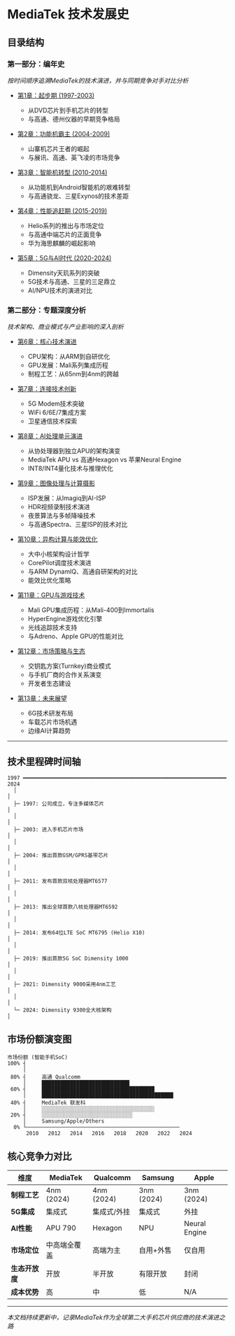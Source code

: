 # MediaTek 技术发展史

## 目录结构

### 第一部分：编年史
*按时间顺序追溯MediaTek的技术演进，并与同期竞争对手对比分析*

- [第1章：起步期 (1997-2003)](chapter1.md)
  - 从DVD芯片到手机芯片的转型
  - 与高通、德州仪器的早期竞争格局

- [第2章：功能机霸主 (2004-2009)](chapter2.md)  
  - 山寨机芯片王者的崛起
  - 与展讯、高通、英飞凌的市场竞争

- [第3章：智能机转型 (2010-2014)](chapter3.md)
  - 从功能机到Android智能机的艰难转型
  - 与高通骁龙、三星Exynos的技术差距

- [第4章：性能追赶期 (2015-2019)](chapter4.md)
  - Helio系列的推出与市场定位
  - 与高通中端芯片的正面竞争
  - 华为海思麒麟的崛起影响

- [第5章：5G与AI时代 (2020-2024)](chapter5.md)
  - Dimensity天玑系列的突破
  - 5G技术与高通、三星的三足鼎立
  - AI/NPU技术的演进对比

### 第二部分：专题深度分析
*技术架构、商业模式与产业影响的深入剖析*

- [第6章：核心技术演进](chapter6.md)
  - CPU架构：从ARM到自研优化
  - GPU发展：Mali系列集成历程
  - 制程工艺：从65nm到4nm的跨越

- [第7章：连接技术创新](chapter7.md)
  - 5G Modem技术突破
  - WiFi 6/6E/7集成方案
  - 卫星通信技术探索

- [第8章：AI处理单元演进](chapter8.md)
  - 从协处理器到独立APU的架构演变
  - MediaTek APU vs 高通Hexagon vs 苹果Neural Engine
  - INT8/INT4量化技术与推理优化

- [第9章：图像处理与计算摄影](chapter9.md)
  - ISP发展：从Imagiq到AI-ISP
  - HDR视频录制技术演进
  - 夜景算法与多帧降噪技术
  - 与高通Spectra、三星ISP的技术对比

- [第10章：异构计算与能效优化](chapter10.md)
  - 大中小核架构设计哲学
  - CorePilot调度技术演进
  - 与ARM DynamIQ、高通自研架构的对比
  - 能效比优化策略

- [第11章：GPU与游戏技术](chapter11.md)
  - Mali GPU集成历程：从Mali-400到Immortalis
  - HyperEngine游戏优化引擎
  - 光线追踪技术支持
  - 与Adreno、Apple GPU的性能对比

- [第12章：市场策略与生态](chapter12.md)
  - 交钥匙方案(Turnkey)商业模式
  - 与手机厂商的合作关系演变
  - 开发者生态建设

- [第13章：未来展望](chapter13.md)
  - 6G技术研发布局
  - 车载芯片市场机遇
  - 边缘AI计算趋势

---

## 技术里程碑时间轴

```
1997 ━━━━━━━━━━━━━━━━━━━━━━━━━━━━━━━━━━━━━━━━━━━━━━━━━━━━━━━━━━━━━━━━━ 2024
  │                                                                             │
  ├─ 1997: 公司成立，专注多媒体芯片                                              │
  │                                                                             │
  ├─ 2003: 进入手机芯片市场                                                      │
  │                                                                             │
  ├─ 2004: 推出首款GSM/GPRS基带芯片                                             │
  │                                                                             │
  ├─ 2011: 发布首款双核处理器MT6577                                             │
  │                                                                             │
  ├─ 2013: 推出全球首款八核处理器MT6592                                          │
  │                                                                             │
  ├─ 2014: 发布64位LTE SoC MT6795 (Helio X10)                                  │
  │                                                                             │
  ├─ 2019: 推出首款5G SoC Dimensity 1000                                        │
  │                                                                             │
  ├─ 2021: Dimensity 9000采用4nm工艺                                            │
  │                                                                             │
  └─ 2024: Dimensity 9300全大核架构                                             │
```

## 市场份额演变图

```
市场份额 (智能手机SoC)
100% ┤
     │
 80% ┤     高通 Qualcomm
     │     ████████████████████████████
 60% ┤     ████████████████████████████████████
     │     ██████████████████████████████████████████
 40% ┤     MediaTek 联发科
     │     ░░░░░░░░░░░░░░░░░░░░░░░░░░░░░░░░░░░░
 20% ┤     ░░░░░░░░░░░░░░░░░░░░░░░░░░░░░
     │     Samsung/Apple/Others
  0% └─────────────────────────────────────────────────
      2010   2012   2014   2016   2018   2020   2022   2024
```

## 核心竞争力对比

| 维度 | MediaTek | Qualcomm | Samsung | Apple |
|------|----------|----------|---------|--------|
| **制程工艺** | 4nm (2024) | 4nm (2024) | 3nm (2024) | 3nm (2024) |
| **5G集成** | 集成式 | 集成式/外挂 | 集成式 | 外挂 |
| **AI性能** | APU 790 | Hexagon | NPU | Neural Engine |
| **市场定位** | 中高端全覆盖 | 高端为主 | 自用+外售 | 仅自用 |
| **生态开放度** | 开放 | 半开放 | 有限开放 | 封闭 |
| **成本优势** | 高 | 中 | 低 | N/A |

---

*本文档持续更新中，记录MediaTek作为全球第二大手机芯片供应商的技术演进之路*